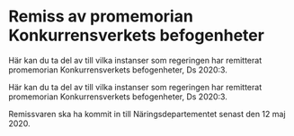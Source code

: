 # Remiss av promemorian Konkurrensverkets befogenheter

Här kan du ta del av till vilka instanser som regeringen har remitterat promemorian Konkurrensverkets befogenheter, Ds 2020:3.

Här kan du ta del av till vilka instanser som regeringen har remitterat promemorian Konkurrensverkets befogenheter, Ds 2020:3.

Remissvaren ska ha kommit in till Näringsdepartementet senast den 12 maj 2020.
